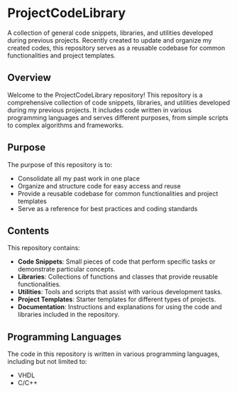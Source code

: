 # ProjectCodeLibrary

A collection of general code snippets, libraries, and utilities developed during previous projects. Recently created to update and organize my created codes, this repository serves as a reusable codebase for common functionalities and project templates.

## Overview

Welcome to the ProjectCodeLibrary repository! This repository is a comprehensive collection of code snippets, libraries, and utilities developed during my previous projects. It includes code written in various programming languages and serves different purposes, from simple scripts to complex algorithms and frameworks.

## Purpose

The purpose of this repository is to:

- Consolidate all my past work in one place
- Organize and structure code for easy access and reuse
- Provide a reusable codebase for common functionalities and project templates
- Serve as a reference for best practices and coding standards

## Contents

This repository contains:

- **Code Snippets**: Small pieces of code that perform specific tasks or demonstrate particular concepts.
- **Libraries**: Collections of functions and classes that provide reusable functionalities.
- **Utilities**: Tools and scripts that assist with various development tasks.
- **Project Templates**: Starter templates for different types of projects.
- **Documentation**: Instructions and explanations for using the code and libraries included in the repository.

## Programming Languages

The code in this repository is written in various programming languages, including but not limited to:

- VHDL
- C/C++
